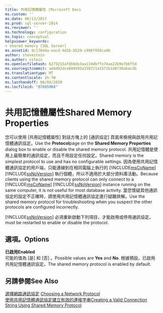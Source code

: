 ```yaml
---
title: 共用記憶體屬性 |Microsoft Docs
ms.custom: ''
ms.date: 06/13/2017
ms.prod: sql-server-2014
ms.reviewer: ''
ms.technology: configuration
ms.topic: conceptual
helpviewer_keywords:
- shared memory [SQL Server]
ms.assetid: dc1704da-eacd-4d26-b529-c996f958ca4b
author: stevestein
ms.author: sstein
ms.openlocfilehash: 6275215afdb6de3aa134dbffe74aa22b9e7b6f5d
ms.sourcegitcommit: ad4d92dce894592a259721a1571b1d8736abacdb
ms.translationtype: MT
ms.contentlocale: zh-TW
ms.lasthandoff: 08/04/2020
ms.locfileid: "87605968"
---
```

# <a name="shared-memory-properties"></a><span data-ttu-id="3df41-102">共用記憶體屬性</span><span class="sxs-lookup"><span data-stu-id="3df41-102">Shared Memory Properties</span></span>
  <span data-ttu-id="3df41-103">您可以使用 [共用記憶體屬性] 對話方塊上的 [通訊協定] 頁面來檢視與啟用共用記憶體通訊協定。</span><span class="sxs-lookup"><span data-stu-id="3df41-103">Use the **Protocol**page on the **Shared Memory Properties** dialog box to enable or disable the shared memory protocol.</span></span> <span data-ttu-id="3df41-104">共用記憶體是使用上最簡單的通訊協定，而且不用設定任何設定。</span><span class="sxs-lookup"><span data-stu-id="3df41-104">Shared memory is the simplest protocol to use and has no configurable settings.</span></span> <span data-ttu-id="3df41-105">因為使用共用記憶體通訊協定的用戶端，只能連線到在相同電腦上執行的 [!INCLUDE[msCoName](../../includes/msconame-md.md)] [!INCLUDE[ssNoVersion](../../includes/ssnoversion-md.md)] 執行個體，所以不適用於大部分資料庫活動。</span><span class="sxs-lookup"><span data-stu-id="3df41-105">Because clients using the shared memory protocol can only connect to a [!INCLUDE[msCoName](../../includes/msconame-md.md)] [!INCLUDE[ssNoVersion](../../includes/ssnoversion-md.md)] instance running on the same computer, it is not useful for most database activity.</span></span> <span data-ttu-id="3df41-106">當您懷疑其他通訊協定的設定不正確時，請使用共用記憶體通訊協定進行疑難排解。</span><span class="sxs-lookup"><span data-stu-id="3df41-106">Use the shared memory protocol for troubleshooting when you suspect the other protocols are configured incorrectly.</span></span>  
  
 [!INCLUDE[ssNoVersion](../../includes/ssnoversion-md.md)] <span data-ttu-id="3df41-107">必須重新啟動下列項目，才能啟用或停用通訊協定。</span><span class="sxs-lookup"><span data-stu-id="3df41-107">must be restarted to enable or disable the protocol.</span></span>  
  
## <a name="options"></a><span data-ttu-id="3df41-108">選項。</span><span class="sxs-lookup"><span data-stu-id="3df41-108">Options</span></span>  
 <span data-ttu-id="3df41-109">**已啟用**</span><span class="sxs-lookup"><span data-stu-id="3df41-109">**Enabled**</span></span>  
 <span data-ttu-id="3df41-110">可能的值為 [是]  和 [否]  。</span><span class="sxs-lookup"><span data-stu-id="3df41-110">Possible values are **Yes** and **No**.</span></span> <span data-ttu-id="3df41-111">根據預設，已啟用共用記憶體通訊協定。</span><span class="sxs-lookup"><span data-stu-id="3df41-111">The shared memory protocol is enabled by default.</span></span>  
  
## <a name="see-also"></a><span data-ttu-id="3df41-112">另請參閱</span><span class="sxs-lookup"><span data-stu-id="3df41-112">See Also</span></span>  
 <span data-ttu-id="3df41-113">[選擇網路通訊協定](../../../2014/tools/configuration-manager/choosing-a-network-protocol.md) </span><span class="sxs-lookup"><span data-stu-id="3df41-113">[Choosing a Network Protocol](../../../2014/tools/configuration-manager/choosing-a-network-protocol.md) </span></span>  
 [<span data-ttu-id="3df41-114">使用共用記憶體通訊協定建立有效的連接字串</span><span class="sxs-lookup"><span data-stu-id="3df41-114">Creating a Valid Connection String Using Shared Memory Protocol</span></span>](../../../2014/tools/configuration-manager/creating-a-valid-connection-string-using-shared-memory-protocol.md)  
  
  
